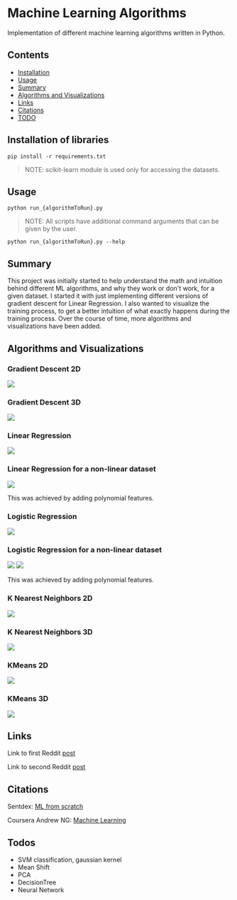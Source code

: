 # Machine Learning Algorithms

Implementation of different machine learning algorithms written in Python.

## Contents

- [Installation](#installation-of-libraries)
- [Usage](#usage)
- [Summary](#summary)
- [Algorithms and Visualizations](#algorithms-and-visualizations)
- [Links](#links)
- [Citations](#citations)
- [TODO](#todos)

## Installation of libraries

`pip install -r requirements.txt`

> NOTE: scikit-learn module is used only for accessing the datasets.

## Usage

`python run_{algorithmToRun}.py`

> NOTE: All scripts have additional command arguments that can be given by the user.

`python run_{algorithmToRun}.py --help`

## Summary

This project was initially started to help understand the math and intuition behind different ML algorithms, and why they work or don't work, for a given dataset. I started it with just implementing different versions of gradient descent for Linear Regression. I also wanted to visualize the training process, to get a better intuition of what exactly happens during the training process. Over the course of time, more algorithms and visualizations have been added.

## Algorithms and Visualizations

### Gradient Descent 2D

![](./readme_media/GradientDescent2D.gif)

### Gradient Descent 3D

![](./readme_media/GradientDescent3D.gif)

### Linear Regression

![](./readme_media/LinearRegression.gif)

### Linear Regression for a non-linear dataset

![](./readme_media/NonLinearLinearRegression.gif)

This was achieved by adding polynomial features.

### Logistic Regression

![](./readme_media/DecisionBoundary.gif)

### Logistic Regression for a non-linear dataset

![](./readme_media/NonLinearTrainingData.png)
![](./readme_media/NonLinearDecisionBoundary.gif)

This was achieved by adding polynomial features.

### K Nearest Neighbors 2D

![](./readme_media/TopFeatures2D.png)

### K Nearest Neighbors 3D

![](./readme_media/TopFeatures3D.gif)

### KMeans 2D

![](./readme_media/Clusters2D.png)

### KMeans 3D

![](./readme_media/Clusters3D.gif)

## Links

Link to first Reddit [post](https://www.reddit.com/r/Python/comments/gns9rb/linear_regression_using_gradient_descent_3_types/?utm_source=share&utm_medium=web2x&context=3)

Link to second Reddit [post](https://www.reddit.com/r/Python/comments/n31by9/visualization_of_ml_algorithms/)

## Citations

Sentdex: [ML from scratch](https://youtube.com/playlist?list=PLQVvvaa0QuDfKTOs3Keq_kaG2P55YRn5v)

Coursera Andrew NG: [Machine Learning](https://www.coursera.org/learn/machine-learning?)

## Todos

- SVM classification, gaussian kernel
- Mean Shift
- PCA
- DecisionTree
- Neural Network
